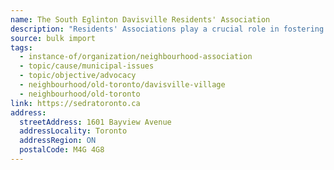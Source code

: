```yaml
---
name: The South Eglinton Davisville Residents' Association
description: "Residents' Associations play a crucial role in fostering a sense of community and advocating for the needs and interests of local residents. SEDRA aims to ensure that residents have 'a seat at the table' to represent the community's concerns and interests to local government, developers, and other groups."
source: bulk import
tags:
  - instance-of/organization/neighbourhood-association
  - topic/cause/municipal-issues
  - topic/objective/advocacy
  - neighbourhood/old-toronto/davisville-village
  - neighbourhood/old-toronto
link: https://sedratoronto.ca
address:
  streetAddress: 1601 Bayview Avenue
  addressLocality: Toronto
  addressRegion: ON
  postalCode: M4G 4G8
---
```


<!-- Community added via bulk import -->
